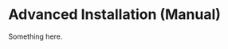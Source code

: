 [title]: # (Advanced Installation)
[tags]: # (Install)
[priority]: # (20)

# Advanced Installation (Manual)

Something here.
